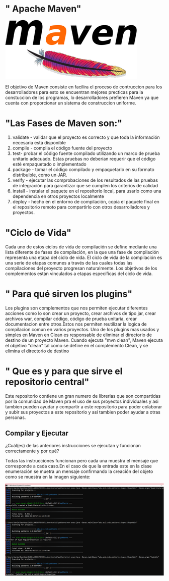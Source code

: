 # " Apache Maven"

![alt](maven.png)


El objetivo de Maven consiste en facilira el proceso de contruccion para los 
desarrolladores para esto se encuentran mejores precticas para la constuccion de 
los programas, lo desarrolladores prefieren Maven ya que cuenta con proporcionar 
un sistema de construccion uniforme.

# "Las Fases de Maven son:"

1. validate - validar que el proyecto es correcto y que toda la información necesaria está disponible
2. compile - compila el código fuente del proyecto
3. test- probar el código fuente compilado utilizando un marco de prueba unitario adecuado. Estas pruebas no deberían requerir que el  código esté empaquetado o implementado
4. package - tomar el código compilado y empaquetarlo en su formato distribuible, como un JAR.
5. verify - ejecutar las comprobaciones de los resultados de las pruebas de integración para garantizar que se cumplen los criterios de calidad
6. install - instalar el paquete en el repositorio local, para usarlo como una dependencia en otros proyectos localmente
7. deploy - hecho en el entorno de compilación, copia el paquete final en el repositorio remoto para compartirlo con otros desarrolladores y proyectos.

# "Ciclo de Vida"

Cada uno de estos ciclos de vida de compilación se define mediante una lista diferente de 
fases de compilación, en la que una fase de compilación representa una etapa del ciclo de vida.
El ciclo de vida de la compilación es una serie de etapas comunes a través de las cuales todas 
las compilaciones del proyecto progresan naturalmente. Los objetivos de los complementos están 
vinculados a etapas específicas del ciclo de vida.

# " Para qué sirven los plugins"

Los plugins son complementos que nos permiten ejecutar diferentes acciones como lo son 
crear un proyecto, crear archivos de tipo jar, crear archivos war, compilar código, 
código de prueba unitaria, crear documentacion entre otros.Estos nos permiten reutilizar
la logica de compilacion comun en varios proyectos.
Uno de los plugins mas usados y simples en Maven en Clean es responsable de eliminar el 
directorio de destino de un proyecto Maven. Cuando ejecuta "mvn clean", Maven ejecuta el 
objetivo "clean" tal como se define en el complemento Clean, y se elimina el directorio de destino

# " Que es y para que sirve el repositorio central"

Este repositorio contiene un gran numero de librerias que son compartidas por la comunidad de 
Maven pra el uso de sus proyectos individuales y asi tambien pueden ayudar y compartir a este repositorio
para poder colaborar y subir sus proyectos a este repositorio y asi tambien poder ayudar 
a otras personas.


## Compilar y Ejecutar

¿Cuál(es) de las anteriores instrucciones se ejecutan y funcionan correctamente y por qué?

Todas las instrucciones funcionan pero cada una muestra el mensaje que corresponde a cada caso.En el caso de que la entrada este en la clase enumeración se muetra un mensaje confirmando la creación del objeto como se muestra en la imagen siguiente:

![alt](Ejecuciones.png)


